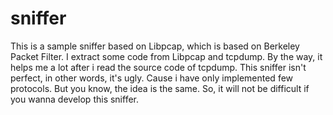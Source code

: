 sniffer
=======

This is a sample sniffer based on Libpcap, which is based on Berkeley Packet Filter. I extract some code from Libpcap and tcpdump. By the way, it helps me a lot after i read the source code of tcpdump.
This sniffer isn't perfect, in other words, it's ugly. Cause i have only implemented few protocols.
But you know, the idea is the same. So, it will not be difficult if you wanna develop this sniffer. 
